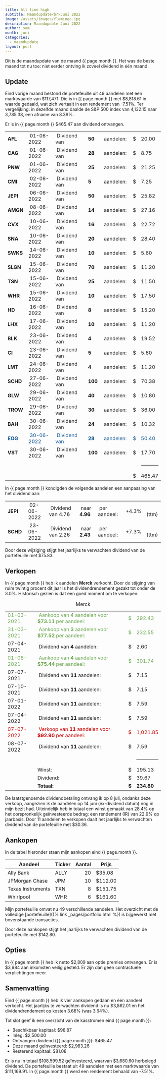```yaml
---
title: All time high
subtitle: Maandupdate<br>Juni 2022
image: /assets/images/flamingo.jpg
description: Maandupdate Juni 2022
author: sam
month: juni
categories:
  - maandupdate
layout: post
---
```


Dit is de maandupdate van de maand {{ page.month }}. Het was de beste maand tot nu toe: niet eerder ontving ik zoveel dividend in één maand.

## Update

Eind vorige maand bestond de portefeuille uit 49 aandelen met een marktwaarde van $117,471. Die is in {{ page.month }} met $8,818.61 in waarde gedaald, wat zich vertaalt in een rendement van -7.51%. Ter vergelijking: in dezelfde maand daalde de S&P 500 index van 4,132.15 naar 3,785.38, een afname van 8.39%.

Er is in {{ page.month }} $465.47 aan dividend ontvangen.

<div class="blog-list">
  <table>
    <tbody>
      <tr><td><b>AFL</b></td><td>&nbsp;01-06-2022</td><td>&nbsp;Dividend van</td><td>&nbsp;<b>50</b></td><td>&nbsp;aandelen:</td><td>&nbsp;$</td><td>20.00</td></tr>
      <tr><td><b>CAG</b></td><td>&nbsp;01-06-2022</td><td>&nbsp;Dividend van</td><td>&nbsp;<b>28</b></td><td>&nbsp;aandelen:</td><td>&nbsp;$</td><td>8.75</td></tr>
      <tr><td><b>PNW</b></td><td>&nbsp;01-06-2022</td><td>&nbsp;Dividend van</td><td>&nbsp;<b>25</b></td><td>&nbsp;aandelen:</td><td>&nbsp;$</td><td>21.25</td></tr>
      <tr><td><b>CMI</b></td><td>&nbsp;02-06-2022</td><td>&nbsp;Dividend van</td><td>&nbsp;<b>5</b></td><td>&nbsp;aandelen:</td><td>&nbsp;$</td><td>7.25</td></tr>
      <tr><td><b>JEPI</b></td><td>&nbsp;06-06-2022</td><td>&nbsp;Dividend van</td><td>&nbsp;<b>50</b></td><td>&nbsp;aandelen:</td><td>&nbsp;$</td><td>25.82</td></tr>
      <tr><td><b>AMGN</b></td><td>&nbsp;08-06-2022</td><td>&nbsp;Dividend van</td><td>&nbsp;<b>14</b></td><td>&nbsp;aandelen:</td><td>&nbsp;$</td><td>27.16</td></tr>
      <tr><td><b>CVX</b></td><td>&nbsp;10-06-2022</td><td>&nbsp;Dividend van</td><td>&nbsp;<b>16</b></td><td>&nbsp;aandelen:</td><td>&nbsp;$</td><td>22.72</td></tr>
      <tr><td><b>SNA</b></td><td>&nbsp;10-06-2022</td><td>&nbsp;Dividend van</td><td>&nbsp;<b>20</b></td><td>&nbsp;aandelen:</td><td>&nbsp;$</td><td>28.40</td></tr>
      <tr><td><b>SWKS</b></td><td>&nbsp;14-06-2022</td><td>&nbsp;Dividend van</td><td>&nbsp;<b>10</b></td><td>&nbsp;aandelen:</td><td>&nbsp;$</td><td>5.60</td></tr>
      <tr><td><b>SLGN</b></td><td>&nbsp;15-06-2022</td><td>&nbsp;Dividend van</td><td>&nbsp;<b>70</b></td><td>&nbsp;aandelen:</td><td>&nbsp;$</td><td>11.20</td></tr>
      <tr><td><b>TSN</b></td><td>&nbsp;15-06-2022</td><td>&nbsp;Dividend van</td><td>&nbsp;<b>25</b></td><td>&nbsp;aandelen:</td><td>&nbsp;$</td><td>11.50</td></tr>
      <tr><td><b>WHR</b></td><td>&nbsp;15-06-2022</td><td>&nbsp;Dividend van</td><td>&nbsp;<b>10</b></td><td>&nbsp;aandelen:</td><td>&nbsp;$</td><td>17.50</td></tr>
      <tr><td><b>HD</b></td><td>&nbsp;16-06-2022</td><td>&nbsp;Dividend van</td><td>&nbsp;<b>8</b></td><td>&nbsp;aandelen:</td><td>&nbsp;$</td><td>15.20</td></tr>
      <tr><td><b>LHX</b></td><td>&nbsp;17-06-2022</td><td>&nbsp;Dividend van</td><td>&nbsp;<b>10</b></td><td>&nbsp;aandelen:</td><td>&nbsp;$</td><td>11.20</td></tr>
      <tr><td><b>BLK</b></td><td>&nbsp;23-06-2022</td><td>&nbsp;Dividend van</td><td>&nbsp;<b>4</b></td><td>&nbsp;aandelen:</td><td>&nbsp;$</td><td>19.52</td></tr>
      <tr><td><b>CI</b></td><td>&nbsp;23-06-2022</td><td>&nbsp;Dividend van</td><td>&nbsp;<b>5</b></td><td>&nbsp;aandelen:</td><td>&nbsp;$</td><td>5.60</td></tr>
      <tr><td><b>LMT</b></td><td>&nbsp;24-06-2022</td><td>&nbsp;Dividend van</td><td>&nbsp;<b>4</b></td><td>&nbsp;aandelen:</td><td>&nbsp;$</td><td>11.20</td></tr>
      <tr><td><b>SCHD</b></td><td>&nbsp;27-06-2022</td><td>&nbsp;Dividend van</td><td>&nbsp;<b>100</b></td><td>&nbsp;aandelen:</td><td>&nbsp;$</td><td>70.38</td></tr>
      <tr><td><b>GLW</b></td><td>&nbsp;29-06-2022</td><td>&nbsp;Dividend van</td><td>&nbsp;<b>40</b></td><td>&nbsp;aandelen:</td><td>&nbsp;$</td><td>10.80</td></tr>
      <tr><td><b>TROW</b></td><td>&nbsp;29-06-2022</td><td>&nbsp;Dividend van</td><td>&nbsp;<b>30</b></td><td>&nbsp;aandelen:</td><td>&nbsp;$</td><td>36.00</td></tr>
      <tr><td><b>BAH</b></td><td>&nbsp;30-06-2022</td><td>&nbsp;Dividend van</td><td>&nbsp;<b>24</b></td><td>&nbsp;aandelen:</td><td>&nbsp;$</td><td>10.32</td></tr>
      <tr style="color: #0b5394;"><td><b>EOG</b></td><td>&nbsp;30-06-2022</td><td>&nbsp;Dividend van</td><td>&nbsp;<b>28</b></td><td>&nbsp;aandelen:</td><td>&nbsp;$</td><td>50.40</td></tr>
      <tr><td><b>VST</b></td><td>&nbsp;30-06-2022</td><td>&nbsp;Dividend van</td><td>&nbsp;<b>100</b></td><td>&nbsp;aandelen:</td><td>&nbsp;$</td><td>17.70</td></tr>
	  <tr><td></td><td></td><td></td><td></td><td></td><td></td><td><hr style="background-color:black"></td></tr>
	  <tr><td></td><td></td><td></td><td></td><td></td><td>&nbsp;$</td><td>465.47</td></tr>
    </tbody>
  </table>
</div>

In {{ page.month }} kondigden de volgende aandelen een aanpassing van het dividend aan:

<div class="blog-list">
  <table>
    <tbody>
      <tr><td><b>JEPI&nbsp;</b></td><td>&nbsp;02-06-2022</td><td>&nbsp;Dividend van 4.76</td><td>&nbsp;naar <b>4.96</b></td><td>&nbsp;per aandeel:</td><td>&nbsp;+4.3%</td><td>&nbsp; (ttm)</td></tr>
      <tr><td><b>SCHD&nbsp;</b></td><td>&nbsp;23-06-2022</td><td>&nbsp;Dividend van 2.26</td><td>&nbsp;naar <b>2.43</b></td><td>&nbsp;per aandeel:</td><td>&nbsp;+7.3%</td><td>&nbsp; (ttm)</td></tr>
    </tbody>
  </table>
</div>

Door deze wijziging stijgt het jaarlijks te verwachten dividend van de portefeuille met $75.83.

## Verkopen

In {{ page.month }} heb ik aandelen **Merck** verkocht. Door de stijging van ruim twintig procent dit jaar is het dividendrendement gezakt tot onder de 3.0%. Historisch gezien is dat een goed moment om te verkopen.

<div class="blog-list">
  <table>
    <caption style="caption-side: top;">Merck</caption>
    <tbody>
      <tr style="color: #6aa84f;"><td>01-03-2021</td><td>&nbsp;Aankoop van <b>4</b> aandelen voor <b>$73.11</b> per aandeel:</td><td>&nbsp;$</td><td>292.43</td></tr>
      <tr style="color: #6aa84f;"><td>31-03-2021</td><td>&nbsp;Aankoop van <b>3</b> aandelen voor <b>$77.52</b> per aandeel:</td><td>&nbsp;$</td><td>232.55</td></tr>
      <tr><td>07-04-2021</td><td>&nbsp;Dividend van <b>4</b> aandelen:</td><td>&nbsp;$</td><td>2.60</td></tr>
      <tr style="color: #6aa84f;"><td>01-06-2021</td><td>&nbsp;Aankoop van <b>4</b> aandelen voor <b>$75.44</b> per aandeel:</td><td>&nbsp;$</td><td>301.74</td></tr>
      <tr><td>07-07-2021</td><td>&nbsp;Dividend van <b>11</b> aandelen:</td><td>&nbsp;$</td><td>7.15</td></tr>
      <tr><td>07-10-2021</td><td>&nbsp;Dividend van <b>11</b> aandelen:</td><td>&nbsp;$</td><td>7.15</td></tr>
      <tr><td>07-01-2022</td><td>&nbsp;Dividend van <b>11</b> aandelen:</td><td>&nbsp;$</td><td>7.59</td></tr>
      <tr><td>07-04-2022</td><td>&nbsp;Dividend van <b>11</b> aandelen:</td><td>&nbsp;$</td><td>7.59</td></tr>
      <tr style="color: #cc0000;"><td>07-07-2022</td><td>&nbsp;Verkoop van <b>11</b> aandelen voor <b>$92.90</b> per aandeel:</td><td>&nbsp;$</td><td>1,021.85</td></tr>
      <tr><td>08-07-2022</td><td>&nbsp;Dividend van <b>11</b> aandelen:</td><td>&nbsp;$</td><td>7.59</td></tr>
      <tr><td></td><td></td><td></td><td><hr style="background-color:black"></td></tr>
      <tr><td></td><td>Winst:</td><td>&nbsp;$</td><td>195.13</td></tr>
      <tr><td></td><td>Dividend:</td><td>&nbsp;$</td><td>39.67</td></tr>
      <tr><td></td><td><b>Totaal:</b></td><td>&nbsp;<b>$</b></td><td><b>234.80</b></td></tr>
    </tbody>
  </table>
</div>

De laatstgenoemde dividendbetaling ontvang ik op 8 juli, ondanks deze verkoop, aangezien ik de aandelen op 14 juni (ex-dividend datum) nog in mijn bezit had. Uiteindelijk heb in totaal een winst gemaakt van 28.4% op het oorspronkelijk geïnvesteerde bedrag: een rendement (IR) van 22.9% op jaarbasis. Door 11 aandelen te verkopen daalt het jaarlijks te verwachten dividend van de portefeuille met $30.36.

## Aankopen

In de tabel hieronder staan mijn aankopen eind {{ page.month }}.

| Aandeel             | Ticker | Aantal | Prijs   |
| ------------------- | ------ | -----: | ------- |
| Ally Bank           | ALLY   |     20 | $35.08  |
| JPMorgan Chase      | JPM    |     10 | $112.00 |
| Texas Instruments   | TXN    |      8 | $151.75 |
| Whirlpool           | WHR    |      6 | $161.60 |

Mijn portefeuille omvat nu 49 verschillende aandelen. Het overzicht met de volledige [portefeuille]({% link _pages/portfolio.html %}) is bijgewerkt met bovenstaande transacties.

Door deze aankopen stijgt het jaarlijks te verwachten dividend van de portefeuille met $142.80.

## Opties

In {{ page.month }} heb ik netto $2,809 aan optie premies ontvangen. Er is $3,984 aan inkomsten veilig gesteld. Er zijn dan geen contractuele verplichtingen meer.

## Samenvatting

Eind {{ page.month }} heb ik vier aankopen gedaan en één aandeel verkocht. Het jaarlijks te verwachten dividend is nu $3,862.01 en het dividendrendement op kosten 3.68% (was 3.64%).

Tot slot geef ik een overzicht van de kasstromen eind {{ page.month }}:

<ul class="blog-list">
  <li>Beschikbaar kapitaal: $98.87</li>
  <li>Inleg: $2,500.00</li>
  <li>Ontvangen dividend ({{ page.month }}): $465.47</li>
  <li>Deze maand geïnvesteerd: $2,983.26</li>
  <li>Resterend kapitaal: $81.08</li>
</ul>

Er is nu in totaal $108,599.52 geïnvesteerd, waarvan $3,680.60 herbelegd dividend. De portefeuille bestaat uit 49 aandelen met een marktwaarde van $111,169.91. In {{ page.month }} werd een rendement behaald van -7.51%.
